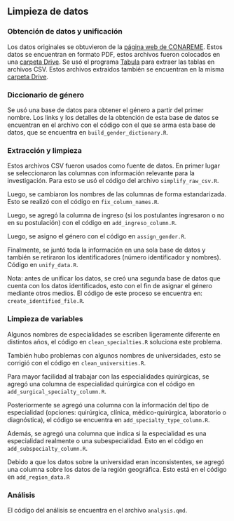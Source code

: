 ## Limpieza de datos

### Obtención de datos y unificación

Los datos originales se obtuvieron de la [página web de CONAREME](https://www.conareme.org.pe/web/). Estos datos se encuentran en formato PDF, estos archivos fueron colocados en una [carpeta Drive](https://drive.google.com/drive/folders/1e4MtL0uBSwDoeJs7bZjQH9q3Dop9anFb?usp=sharing). Se usó el programa [Tabula](https://tabula.technology/) para extraer las tablas en archivos CSV. Estos archivos extraidos también se encuentran en la misma [carpeta Drive](https://drive.google.com/drive/folders/1e4MtL0uBSwDoeJs7bZjQH9q3Dop9anFb?usp=sharing).

### Diccionario de género

Se usó una base de datos para obtener el género a partir del primer nombre. Los links y los detalles de la obtención de esta base de datos se encuentran en el archivo con el código con el que se arma esta base de datos, que se encuentra en `build_gender_dictionary.R`.

### Extracción y limpieza

Estos archivos CSV fueron usados como fuente de datos. En primer lugar se seleccionaron las columnas con información relevante para la investigación. Para esto se usó el código del archivo `simplify_raw_csv.R`.

Luego, se cambiaron los nombres de las columnas de forma estandarizada. Esto se realizó con el código en `fix_column_names.R`.

Luego, se agregó la columna de ingreso (si los postulantes ingresaron o no en su postulación) con el código en `add_ingreso_column.R`. 

Luego, se asigno el género con el código en `assign_gender.R`.

Finalmente, se juntó toda la información en una sola base de datos y también se retiraron los identificadores (número identificador y nombres). Código en `unify_data.R`.

Nota: antes de unificar los datos, se creó una segunda base de datos que cuenta con los datos identificados, esto con el fin de asignar el género mediante otros medios. El código de este proceso se encuentra en: `create_identified_file.R`.

### Limpieza de variables

Algunos nombres de especialidades se escriben ligeramente diferente en distintos años, el código en `clean_specialties.R` soluciona este problema.

También hubo problemas con algunos nombres de universidades, esto se corrigió con el código en `clean_universities.R`.

Para mayor facilidad al trabajar con las especialidades quirúrgicas, se agregó una columna de especialidad quirúrgica con el código en `add_surgical_specialty_column.R`.

Posteriormente se agregó una columna con la información del tipo de especialidad (opciones: quirúrgica, clínica, médico-quirúrgica, laboratorio o diagnóstica), el código se encuentra en `add_specialty_type_column.R`.

Además, se agregó una columna que indica si la especialidad es una especialidad realmente o una subespecialidad. Esto en el código en `add_subspecialty_column.R`.

Debido a que los datos sobre la universidad eran inconsistentes, se agregó una columna sobre los datos de la región geográfica. Esto está en el código en `add_region_data.R`

### Análisis

El código del análisis se encuentra en el archivo `analysis.qmd`. 
